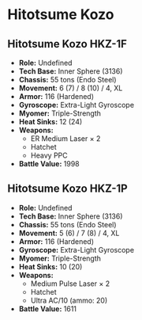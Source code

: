 # Hitotsume Kozo
## Hitotsume Kozo HKZ-1F
- **Role:** Undefined
- **Tech Base:** Inner Sphere (3136)
- **Chassis:** 55 tons (Endo Steel)
- **Movement:** 6 (7) / 8 (10) / 4, XL
- **Armor:** 116 (Hardened)
- **Gyroscope:** Extra-Light Gyroscope
- **Myomer:** Triple-Strength
- **Heat Sinks:** 12 (24)
- **Weapons:**
  - ER Medium Laser × 2
  - Hatchet
  - Heavy PPC
- **Battle Value:** 1998

## Hitotsume Kozo HKZ-1P
- **Role:** Undefined
- **Tech Base:** Inner Sphere (3136)
- **Chassis:** 55 tons (Endo Steel)
- **Movement:** 5 (6) / 7 (8) / 4, XL
- **Armor:** 116 (Hardened)
- **Gyroscope:** Extra-Light Gyroscope
- **Myomer:** Triple-Strength
- **Heat Sinks:** 10 (20)
- **Weapons:**
  - Medium Pulse Laser × 2
  - Hatchet
  - Ultra AC/10 (ammo: 20)
- **Battle Value:** 1611

